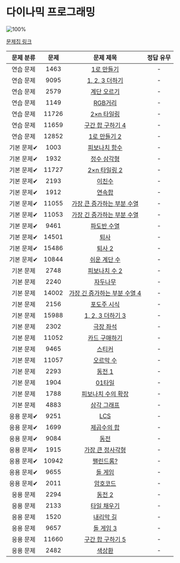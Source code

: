 # 다이나믹 프로그래밍

![100%](https://progress-bar.xyz/0/?scale=44&title=progress&width=500&color=babaca&suffix=/44)

[문제집 링크](https://www.acmicpc.net/workbook/view/7319)

| 문제 분류 | 문제 | 문제 제목 | 정답 유무 |
| :--: | :--: | :--: | :--: |
| 연습 문제 | 1463 | [1로 만들기](https://www.acmicpc.net/problem/1463) | - |
| 연습 문제 | 9095 | [1, 2, 3 더하기](https://www.acmicpc.net/problem/9095) | - |
| 연습 문제 | 2579 | [계단 오르기](https://www.acmicpc.net/problem/2579) | - |
| 연습 문제 | 1149 | [RGB거리](https://www.acmicpc.net/problem/1149) | - |
| 연습 문제 | 11726 | [2×n 타일링](https://www.acmicpc.net/problem/11726) | - |
| 연습 문제 | 11659 | [구간 합 구하기 4](https://www.acmicpc.net/problem/11659) | - |
| 연습 문제 | 12852 | [1로 만들기 2](https://www.acmicpc.net/problem/12852) | - |
| 기본 문제✔ | 1003 | [피보나치 함수](https://www.acmicpc.net/problem/1003) | - |
| 기본 문제✔ | 1932 | [정수 삼각형](https://www.acmicpc.net/problem/1932) | - |
| 기본 문제✔ | 11727 | [2×n 타일링 2](https://www.acmicpc.net/problem/11727) | - |
| 기본 문제✔ | 2193 | [이친수](https://www.acmicpc.net/problem/2193) | - |
| 기본 문제✔ | 1912 | [연속합](https://www.acmicpc.net/problem/1912) | - |
| 기본 문제✔ | 11055 | [가장 큰 증가하는 부분 수열](https://www.acmicpc.net/problem/11055) | - |
| 기본 문제✔ | 11053 | [가장 긴 증가하는 부분 수열](https://www.acmicpc.net/problem/11053) | - |
| 기본 문제✔ | 9461 | [파도반 수열](https://www.acmicpc.net/problem/9461) | - |
| 기본 문제✔ | 14501 | [퇴사](https://www.acmicpc.net/problem/14501) | - |
| 기본 문제✔ | 15486 | [퇴사 2](https://www.acmicpc.net/problem/15486) | - |
| 기본 문제✔ | 10844 | [쉬운 계단 수](https://www.acmicpc.net/problem/10844) | - |
| 기본 문제 | 2748 | [피보나치 수 2](https://www.acmicpc.net/problem/2748) | - |
| 기본 문제 | 2240 | [자두나무](https://www.acmicpc.net/problem/2240) | - |
| 기본 문제 | 14002 | [가장 긴 증가하는 부분 수열 4](https://www.acmicpc.net/problem/14002) | - |
| 기본 문제 | 2156 | [포도주 시식](https://www.acmicpc.net/problem/2156) | - |
| 기본 문제 | 15988 | [1, 2, 3 더하기 3](https://www.acmicpc.net/problem/15988) | - |
| 기본 문제 | 2302 | [극장 좌석](https://www.acmicpc.net/problem/2302) | - |
| 기본 문제 | 11052 | [카드 구매하기](https://www.acmicpc.net/problem/11052) | - |
| 기본 문제 | 9465 | [스티커](https://www.acmicpc.net/problem/9465) | - |
| 기본 문제 | 11057 | [오르막 수](https://www.acmicpc.net/problem/11057) | - |
| 기본 문제 | 2293 | [동전 1](https://www.acmicpc.net/problem/2293) | - |
| 기본 문제 | 1904 | [01타일](https://www.acmicpc.net/problem/1904) | - |
| 기본 문제 | 1788 | [피보나치 수의 확장](https://www.acmicpc.net/problem/1788) | - |
| 기본 문제 | 4883 | [삼각 그래프](https://www.acmicpc.net/problem/4883) | - |
| 응용 문제✔ | 9251 | [LCS](https://www.acmicpc.net/problem/9251) | - |
| 응용 문제✔ | 1699 | [제곱수의 합](https://www.acmicpc.net/problem/1699) | - |
| 응용 문제✔ | 9084 | [동전](https://www.acmicpc.net/problem/9084) | - |
| 응용 문제✔ | 1915 | [가장 큰 정사각형](https://www.acmicpc.net/problem/1915) | - |
| 응용 문제✔ | 10942 | [팰린드롬?](https://www.acmicpc.net/problem/10942) | - |
| 응용 문제✔ | 9655 | [돌 게임](https://www.acmicpc.net/problem/9655) | - |
| 응용 문제✔ | 2011 | [암호코드](https://www.acmicpc.net/problem/2011) | - |
| 응용 문제 | 2294 | [동전 2](https://www.acmicpc.net/problem/2294) | - |
| 응용 문제 | 2133 | [타일 채우기](https://www.acmicpc.net/problem/2133) | - |
| 응용 문제 | 1520 | [내리막 길](https://www.acmicpc.net/problem/1520) | - |
| 응용 문제 | 9657 | [돌 게임 3](https://www.acmicpc.net/problem/9657) | - |
| 응용 문제 | 11660 | [구간 합 구하기 5](https://www.acmicpc.net/problem/11660) | - |
| 응용 문제 | 2482 | [색상환](https://www.acmicpc.net/problem/2482) | - |
